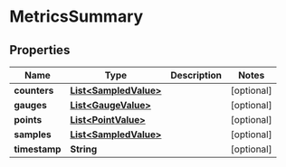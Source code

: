 

# MetricsSummary


## Properties

Name | Type | Description | Notes
------------ | ------------- | ------------- | -------------
**counters** | [**List&lt;SampledValue&gt;**](SampledValue.md) |  |  [optional]
**gauges** | [**List&lt;GaugeValue&gt;**](GaugeValue.md) |  |  [optional]
**points** | [**List&lt;PointValue&gt;**](PointValue.md) |  |  [optional]
**samples** | [**List&lt;SampledValue&gt;**](SampledValue.md) |  |  [optional]
**timestamp** | **String** |  |  [optional]



